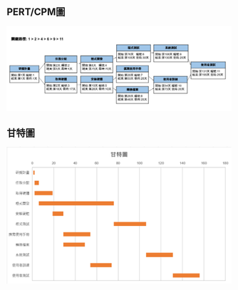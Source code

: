 ## PERT/CPM圖

![PERT/CPM](https://github.com/Yueru0916/2021_System-analysis-and-design/blob/main/PERT.png)

## 甘特圖

![Gantt](https://github.com/Yueru0916/2021_System-analysis-and-design/blob/main/gantt.png)
